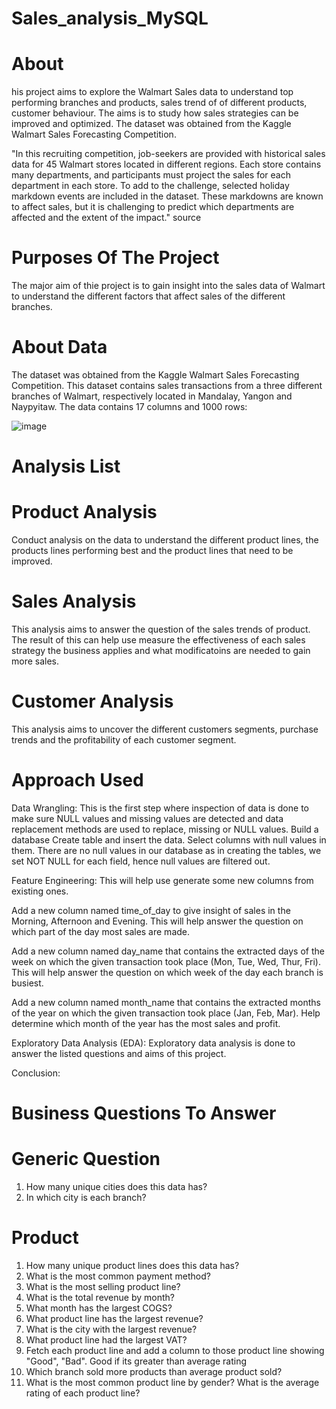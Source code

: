# Sales_analysis_MySQL

# About
his project aims to explore the Walmart Sales data to understand top performing branches and products, sales trend of of different products, customer behaviour. The aims is to study how sales strategies can be improved and optimized. The dataset was obtained from the Kaggle Walmart Sales Forecasting Competition.

"In this recruiting competition, job-seekers are provided with historical sales data for 45 Walmart stores located in different regions. Each store contains many departments, and participants must project the sales for each department in each store. To add to the challenge, selected holiday markdown events are included in the dataset. These markdowns are known to affect sales, but it is challenging to predict which departments are affected and the extent of the impact." source

# Purposes Of The Project
The major aim of thie project is to gain insight into the sales data of Walmart to understand the different factors that affect sales of the different branches.

# About Data
The dataset was obtained from the Kaggle Walmart Sales Forecasting Competition. This dataset contains sales transactions from a three different branches of Walmart, respectively located in Mandalay, Yangon and Naypyitaw. The data contains 17 columns and 1000 rows:

![image](https://github.com/robertjones-987/Sales_analysis_MySQL/assets/90371462/5a741c08-7cca-444d-8fd2-550724f9187a)


# Analysis List
# Product Analysis
Conduct analysis on the data to understand the different product lines, the products lines performing best and the product lines that need to be improved.

# Sales Analysis
This analysis aims to answer the question of the sales trends of product. The result of this can help use measure the effectiveness of each sales strategy the business applies and what modificatoins are needed to gain more sales.

# Customer Analysis
This analysis aims to uncover the different customers segments, purchase trends and the profitability of each customer segment.

# Approach Used
Data Wrangling: This is the first step where inspection of data is done to make sure NULL values and missing values are detected and data replacement methods are used to replace, missing or NULL values.
Build a database
Create table and insert the data.
Select columns with null values in them. There are no null values in our database as in creating the tables, we set NOT NULL for each field, hence null values are filtered out.

Feature Engineering: This will help use generate some new columns from existing ones.

Add a new column named time_of_day to give insight of sales in the Morning, Afternoon and Evening. This will help answer the question on which part of the day most sales are made.

Add a new column named day_name that contains the extracted days of the week on which the given transaction took place (Mon, Tue, Wed, Thur, Fri). This will help answer the question on which week of the day each branch is busiest.

Add a new column named month_name that contains the extracted months of the year on which the given transaction took place (Jan, Feb, Mar). Help determine which month of the year has the most sales and profit.

Exploratory Data Analysis (EDA): Exploratory data analysis is done to answer the listed questions and aims of this project.

Conclusion:

# Business Questions To Answer
#  Generic Question
1. How many unique cities does this data has?
2. In which city is each branch?
#  Product
1. How many unique product lines does this data has?
2. What is the most common payment method?
3. What is the most selling product line?
4. What is the total revenue by month?
5. What month has the largest COGS?
6. What product line has the largest revenue?
7. What is the city with the largest revenue?
8. What product line had the largest VAT?
9. Fetch each product line and add a column to those product line showing "Good", "Bad". Good if its greater than average rating
10. Which branch sold more products than average product sold?
11. What is the most common product line by gender?
What is the average rating of each product line?
